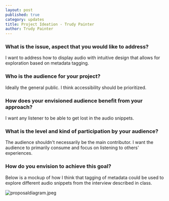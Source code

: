 ```yaml
---
layout: post
published: true
category: updates
title: Project Ideation - Trudy Painter
author: Trudy Painter
---
```

### What is the issue, aspect that you would like to address?
I want to address how to display audio with intuitive design that allows for exploration based on metadata tagging.

### Who is the audience for your project?
Ideally the general public. I think accessibility should be prioritized. 

### How does your envisioned audience benefit from your approach?
I want any listener to be able to get lost in the audio snippets. 

### What is the level and kind of participation by your audience?
The audience shouldn't necessarily be the main contributor. I want the audience to primarily consume and focus on listening to others' experiences.

### How do you envision to achieve this goal?
Below is a mockup of how I think that tagging of metadata could be used to explore different audio snippets from the interview described in class.

![proposaldiagram.jpeg]({{site.baseurl}}/assets/proposaldiagram.jpeg)
